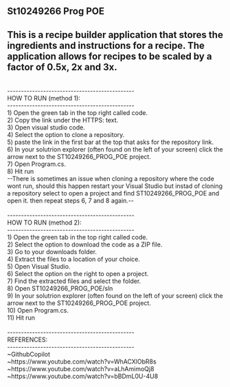 St10249266 Prog POE
<br/>
----------------------------------------------
This is a recipe builder application that stores the ingredients and instructions for a recipe.
The application allows for recipes to be scaled by a factor of 0.5x, 2x and 3x.
<br/>
----------------------------------------------
<br/>
----------------------------------------------
<br/>
HOW TO RUN (method 1):
<br/>
----------------------------------------------
<br/>
1) Open the green tab in the top right called code.<br/>
2) Copy the link under the HTTPS: text.<br/>
3) Open visual studio code.<br/>
4) Select the option to clone a repository.<br/>
5) paste the link in the first bar at the top that asks for the repository link.<br/>
6) In your solutrion explorer (often found on the left of your screen) click the arrow next to the ST10249266_PROG_POE project.<br/>
7) Open Program.cs.<br/>
8) Hit run
<br/>
--There is sometimes an issue when cloning a repository where the code wont run, should this happen restart your Visual Studio but instad of cloning a repository select to open a project and find ST10249266_PROG_POE and open it.
then repeat steps 6, 7 and 8 again.--
<br/>
<br/>
----------------------------------------------
<br/>
HOW TO RUN (method 2):
<br/>
----------------------------------------------
<br/>
1) Open the green tab in the top right called code.<br/>
2) Select the option to download the code as a ZIP file. <br/>
3) Go to your downloads folder.<br/>
4) Extract the files to a location of your choice.<br/>
5) Open Visual Studio.<br/>
6) Select the option on the right to open a project.<br/>
7) Find the extracted files and select the folder.<br/>
8) Open ST10249266_PROG_POE/sln<br/>
9) In your solutrion explorer (often found on the left of your screen) click the arrow next to the ST10249266_PROG_POE project.<br/>
10) Open Program.cs.<br/>
11) Hit run

<br/>
<br/>
----------------------------------------------
<br/>
REFERENCES:
<br/>
----------------------------------------------
<br/>
~GithubCopilot<br/>
~https://www.youtube.com/watch?v=WhACXlObR8s<br/>
~https://www.youtube.com/watch?v=aLhAmimoQj8<br/>
~https://www.youtube.com/watch?v=bBDmL0U-4U8<br/>
